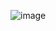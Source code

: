 ![image](https://user-images.githubusercontent.com/60461699/235649224-e062feea-7248-4214-89b6-5d610ccd5b85.png)
<!--((.|\n)*?)-->

